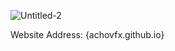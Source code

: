 ![Untitled-2](https://github.com/achovfx/achovfx.github.io/assets/89105046/ced3ce96-7274-4993-9655-7ac2ca59a969)

Website Address: {achovfx.github.io}
